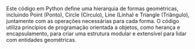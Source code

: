 Este código em Python define uma hierarquia de formas geométricas, incluindo Point (Ponto), Circle (Círculo), Line (Linha) e Triangle (Triângulo), juntamente com as operações necessárias para cada forma. O código utiliza princípios de programação orientada a objetos, como herança e encapsulamento, para criar uma estrutura modular e extensível para lidar com entidades geométricas.